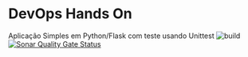 # DevOps Hands On
Aplicação Simples em Python/Flask com teste usando Unittest
![build](https://github.com/emarinhod/devopslab/actions/workflows/pipeline.yml/badge.svg)
[![Sonar Quality Gate Status](https://sonarcloud.io/api/project_badges/measure?project=emarinhod_devopslab&metric=alert_status)](https://sonarcloud.io/summary/new_code?id=emarinhod_devopslab)
